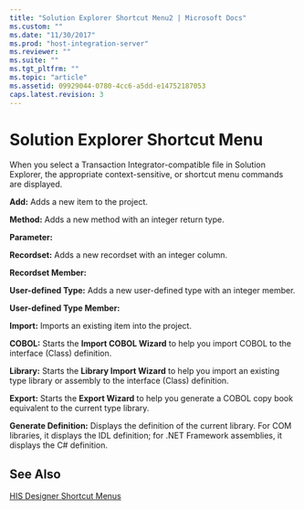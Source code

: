 ```yaml
---
title: "Solution Explorer Shortcut Menu2 | Microsoft Docs"
ms.custom: ""
ms.date: "11/30/2017"
ms.prod: "host-integration-server"
ms.reviewer: ""
ms.suite: ""
ms.tgt_pltfrm: ""
ms.topic: "article"
ms.assetid: 09929044-0780-4cc6-a5dd-e14752187053
caps.latest.revision: 3
---
```

# Solution Explorer Shortcut Menu
When you select a Transaction Integrator-compatible file in Solution Explorer, the appropriate context-sensitive, or shortcut menu commands are displayed.  
  
 **Add:** Adds a new item to the project.  
  
 **Method:** Adds a new method with an integer return type.  
  
 **Parameter:**  
  
 **Recordset:** Adds a new recordset with an integer column.  
  
 **Recordset Member:**  
  
 **User-defined Type:** Adds a new user-defined type with an integer member.  
  
 **User-defined Type Member:**  
  
 **Import:** Imports an existing item into the project.  
  
 **COBOL:** Starts the **Import COBOL Wizard** to help you import COBOL to the interface (Class) definition.  
  
 **Library:** Starts the **Library Import Wizard** to help you import an existing type library or assembly to the interface (Class) definition.  
  
 **Export:** Starts the **Export Wizard** to help you generate a COBOL copy book equivalent to the current type library.  
  
 **Generate Definition:** Displays the definition of the current library. For COM libraries, it displays the IDL definition; for .NET Framework assemblies, it displays the C# definition.  
  
## See Also  
 [HIS Designer Shortcut Menus](../core/his-designer-shortcut-menus2.md)